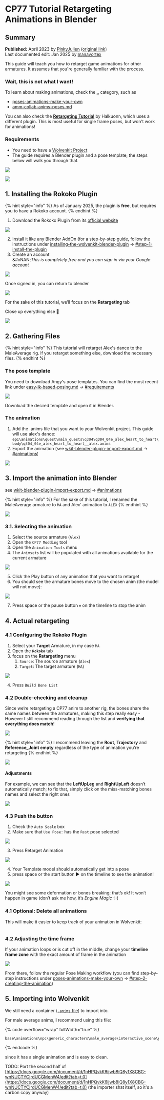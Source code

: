 # CP77 Tutorial Retargeting Animations in Blender

## Summary

**Published:** April 2023 by [PinkyJulien](https://app.gitbook.com/u/iKTJipgsEBTEnUVSuliSjOUuiJq2 "mention") ([original link](https://docs.google.com/document/d/1nHPQvkK6ijwb8iQ8y1X8CBG-wnNUCTYCjrdUCGMenW4/edit?tab=t.0))\
Last documented edit: Jan 2025 by [manavortex](https://app.gitbook.com/u/NfZBoxGegfUqB33J9HXuCs6PVaC3 "mention")

This guide will teach you how to retarget game animations for other armatures. It assumes that you're generally familiar with the process.

### Wait, this is not what I want!

To learn about making animations, check the [..](../ "mention") category, such as

* [poses-animations-make-your-own](poses-animations-make-your-own/ "mention")
* [amm-collab-anims-poses.md](amm-collab-anims-poses.md "mention")

You can also check the [**Retargeting Tutorial**](https://docs.google.com/document/d/1CrPTKiGJzy2Tj_klJVHhRdXZgqD7yC2ZsJuRu9nqQuc/edit) by Halkuonn, which uses a different plugin. This is most useful for single frame poses, but won't work for animations!

### Requirements

* You need to have a [Wolvenkit Project](https://app.gitbook.com/s/-MP_ozZVx2gRZUPXkd4r/wolvenkit-app/usage/wolvenkit-projects)
* The guide requires a Blender plugin and a pose template; the steps below will walk you through that.



![](../../../.gitbook/assets/pkd_retargeting_animations_0.png)

![](../../../.gitbook/assets/pkd_retargeting_animations_1.gif)

## 1. Installing the Rokoko Plugin

{% hint style="info" %}
As of January 2025, the plugin is **free**, but requires you to have a Rokoko account.
{% endhint %}

1. Download the Rokoko Plugin from its [official website](https://www.rokoko.com/integrations/blender)

![](../../../.gitbook/assets/pkd_retargeting_animations_2.png)

2. Install it like any Blender AddOn (for a step-by-step guide, follow the instructions under [installing-the-wolvenkit-blender-plugin](../../../for-mod-creators-theory/modding-tools/wolvenkit-blender-io-suite/installing-the-wolvenkit-blender-plugin/ "mention") -> [#step-1-install-the-plugin](../../../for-mod-creators-theory/modding-tools/wolvenkit-blender-io-suite/installing-the-wolvenkit-blender-plugin/#step-1-install-the-plugin "mention")
3. Create an account\
   &#xNAN;_&#x54;his is completely free and you can sign in via your Google account_

![](../../../.gitbook/assets/pkd_retargeting_animations_4.png)

Once signed in, you can return to blender

![](../../../.gitbook/assets/pkd_retargeting_animations_5.png)

For the sake of this tutorial, we’ll focus on the **Retargeting** tab

Close up everything else 👀

![](../../../.gitbook/assets/pkd_retargeting_animations_6.png)

## 2. Gathering Files

{% hint style="info" %}
This tutorial will retarget Alex's dance to the MaleAverage rig. If you retarget something else, download the necessary files.
{% endhint %}

### The pose template

You need to download Angy's pose templates. You can find the most recent link under [easy-ik-based-posing.md](poses-animations-make-your-own/easy-ik-based-posing.md "mention") -> [#requirements](poses-animations-make-your-own/easy-ik-based-posing.md#requirements "mention")

![](../../../.gitbook/assets/pkd_retargeting_animations_8.png)

Download the desired template and open it in Blender.

### The animation

1. Add the .anims file that you want to your Wolvenkit project. This guide will use alex's dance:\
   `ep1\animations\quest\main_quests\q304\q304_04e_alex_heart_to_heart\body\q304_04e_alex_heart_to_heart__alex.anims`
2. Export the animation (see [wkit-blender-plugin-import-export.md](../../../for-mod-creators-theory/modding-tools/wolvenkit-blender-io-suite/wkit-blender-plugin-import-export.md "mention") -> [#animations](../../../for-mod-creators-theory/modding-tools/wolvenkit-blender-io-suite/wkit-blender-plugin-import-export.md#animations "mention"))

![](../../../.gitbook/assets/pkd_retargeting_animations_9.png)

## 3. Import the animation into Blender

see [wkit-blender-plugin-import-export.md](../../../for-mod-creators-theory/modding-tools/wolvenkit-blender-io-suite/wkit-blender-plugin-import-export.md "mention") -> [#animations](../../../for-mod-creators-theory/modding-tools/wolvenkit-blender-io-suite/wkit-blender-plugin-import-export.md#animations "mention")

{% hint style="info" %}
For the sake of this tutorial, I renamed the MaleAverage armature to `MA` and Alex' animation to `ALEX`
{% endhint %}

![](../../../.gitbook/assets/pkd_retargeting_animations_10.png)

### 3.1. Selecting the animation

1. Select the source armature (`Alex`)
2. Open the `CP77 Modding` tool
3. Open the `Animation Tools` menu
4. The `Animsets` list will be populated with all animations available for the current armature

![](../../../.gitbook/assets/pkd_retargeting_animations_11.png)

5. Click the Play button of any animation that you want to retarget
6. You should see the armature bones move to the chosen anim (the model will not move):

![](../../../.gitbook/assets/pkd_retargeting_animations_12.gif)

7. Press space or the pause button ⏸ on the timeline to stop the anim

## 4. Actual retargeting

### 4.1 Configuring the Rokoko Plugin

1. Select your **Target** Armature, in my case `MA`
2. Open the **`Rokoko`** tab
3. focus on the **Retargeting** menu
   1. `Source`: The source armature (`Alex`)
   2. `Target`: The target armature (`MA`)

![](../../../.gitbook/assets/pkd_retargeting_animations_13.png)

4. Press `Build Bone List`

### 4.2 Double-checking and cleanup

Since we’re retargeting a CP77 anim to another rig, the bones share the same names between the armatures, making this step really easy - However I still recommend reading through the list and **verifying that everything does match!**

![](../../../.gitbook/assets/pkd_retargeting_animations_14.png)

{% hint style="info" %}
I recommend leaving the **Root**, **Trajectory** and **Reference\_Joint** **empty** regardless of the type of animation you’re retargeting
{% endhint %}

![](../../../.gitbook/assets/pkd_retargeting_animations_16.png)

#### Adjustments

For example, we can see that the **LeftUpLeg** and **RightUpLeft** doesn’t automatically match; to fix that, simply click on the miss-matching bones names and select the right ones

![](../../../.gitbook/assets/pkd_retargeting_animations_15.png)

### 4.3 Push the button

1. Check the `Auto Scale` box
2. Make sure that `Use Pose:` has the `Rest` pose selected

![](../../../.gitbook/assets/pkd_retargeting_animations_17.png)

3. Press Retarget Animation

![](../../../.gitbook/assets/pkd_retargeting_animations_18.png)

4. Your Template model should automatically get into a pose
5. press space or the start button ▶ on the timeline to see the animation!

![](../../../.gitbook/assets/pkd_retargeting_animations_19.gif)

You might see some deformation or bones breaking; that’s ok! It won’t happen in game (don’t ask me how, it’s _Engine Magic_ ✨)

### 4.1 Optional: Delete all animations

This will make it easier to keep track of your animation in Wolvenkit:

<figure><img src="../../../.gitbook/assets/pkd_retargeting_animations_delete_anims.png" alt=""><figcaption></figcaption></figure>

### 4.2 Adjusting the time frame

If your animation loops or is cut off in the middle, change your **timeline frame zone** with the exact amount of frame in the animation

![](../../../.gitbook/assets/pkd_retargeting_animations_20.png)

From there, follow the regular Pose Making workflow (you can find step-by-step instructions under [poses-animations-make-your-own](poses-animations-make-your-own/ "mention") -> [#step-2-creating-the-animation](poses-animations-make-your-own/#step-2-creating-the-animation "mention"))

## 5. Importing into Wolvenkit

We still need a container ([`.anims` file](../../../for-mod-creators-theory/files-and-what-they-do/file-formats/animations-.anims/)) to import into.&#x20;

For male average anims, I recommend using this file:

{% code overflow="wrap" fullWidth="true" %}
```
base\animations\npc\generic_characters\male_average\interactive_scene\generic_male_average__stand__2h_on_sides__02.anims
```
{% endcode %}

since it has a single animation and is easy to clean.





TODO: Port the second half of [https://docs.google.com/document/d/1nHPQvkK6ijwb8iQ8y1X8CBG-wnNUCTYCjrdUCGMenW4/edit?tab=t.0](https://docs.google.com/document/d/1nHPQvkK6ijwb8iQ8y1X8CBG-wnNUCTYCjrdUCGMenW4/edit?tab=t.0) (the importer shat itself, so it's a carbon copy anyway)
